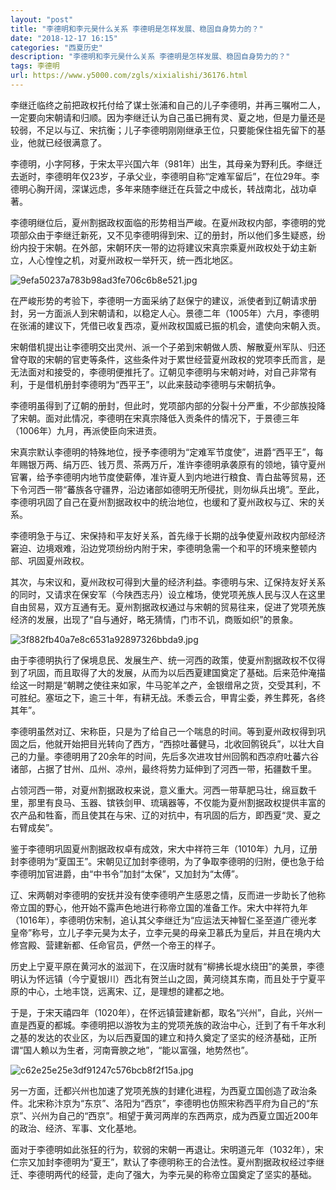 ```yaml
---
layout: "post"
title: "李德明和李元昊什么关系 李德明是怎样发展、稳固自身势力的？"
date: "2018-12-17 16:15"
categories: "西夏历史"
description: "李德明和李元昊什么关系 李德明是怎样发展、稳固自身势力的？"
tags: 李德明
url: https://www.y5000.com/zgls/xixialishi/36176.html
---
```






李继迁临终之前把政权托付给了谋士张浦和自己的儿子李德明，并再三嘱咐二人，一定要向宋朝请和归顺。因为李继迁认为自己虽已拥有灵、夏之地，但是力量还是较弱，不足以与辽、宋抗衡；儿子李德明刚刚继承王位，只要能保住祖先留下的基业，他就已经很满意了。

李德明，小字阿移，于宋太平兴国六年（981年）出生，其母亲为野利氏。李继迁去逝时，李德明年仅23岁，子承父业，李德明自称“定难军留后”，在位29年。李德明心胸开阔，深谋远虑，多年来随李继迁在兵营之中成长，转战南北，战功卓著。

李德明继位后，夏州割据政权面临的形势相当严峻。在夏州政权内部，李德明的党项部众由于李继迁新死，又不见李德明得到宋、辽的册封，所以他们多生疑惑，纷纷内投于宋朝。在外部，宋朝环庆一带的边将建议宋真宗乘夏州政权处于幼主新立，人心惶惶之机，对夏州政权一举歼灭，统一西北地区。

![9efa50237a783b98ad3fe706c6b8e521.jpg](https://img.y5000.com/uploads/allimg/181030/9efa50237a783b98ad3fe706c6b8e521.jpg)

在严峻形势的考验下，李德明一方面采纳了赵保宁的建议，派使者到辽朝请求册封，另一方面派人到宋朝请和，以稳定人心。景德二年（1005年）六月，李德明在张浦的建议下，凭借已收复西凉，夏州政权国威已振的机会，遣使向宋朝入贡。

宋朝借机提出让李德明交出灵州、派一个子弟到宋朝做人质、解散夏州军队、归还曾夺取的宋朝的官吏等条件，这些条件对于累世经营夏州政权的党项李氏而言，是无法面对和接受的，李德明便推托了。辽朝见李德明与宋朝对峙，对自己非常有利，于是借机册封李德明为“西平王”，以此来鼓动李德明与宋朝抗争。

李德明虽得到了辽朝的册封，但此时，党项部内部的分裂十分严重，不少部族投降了宋朝。面对此情况，李德明在宋真宗降低入贡条件的情况下，于景德三年（1006年）九月，再派使臣向宋进贡。

宋真宗默认李德明的特殊地位，授予李德明为“定难军节度使”，进爵“西平王”，每年赐银万两、绢万匹、钱万贯、茶两万斤，准许李德明承袭原有的领地，镇守夏州官署，给予李德明内地节度使薪俸，准许夏人到内地进行粮食、青白盐等贸易，还下令河西一带“蕃族各守疆界，沿边诸部如德明无所侵扰，则勿纵兵出境”。至此，李德明巩固了自己在夏州割据政权中的统治地位，也缓和了夏州政权与辽、宋的关系。

李德明急于与辽、宋保持和平友好关系，首先缘于长期的战争使夏州政权内部经济窘迫、边境艰难，沿边党项纷纷内附于宋，李德明急需一个和平的环境来整顿内部、巩固夏州政权。

其次，与宋议和，夏州政权可得到大量的经济利益。李德明与宋、辽保持友好关系的同时，又请求在保安军（今陕西志丹）设立榷场，使党项羌族人民与汉人在这里自由贸易，双方互通有无。夏州割据政权通过与宋朝的贸易往来，促进了党项羌族经济的发展，出现了“自与通好，略无猜情，门市不讥，商贩如织”的景象。

![3f882fb40a7e8c6531a92897326bbda9.jpg](https://img.y5000.com/uploads/allimg/181030/3f882fb40a7e8c6531a92897326bbda9.jpg)

由于李德明执行了保境息民、发展生产、统一河西的政策，使夏州割据政权不仅得到了巩固，而且取得了大的发展，从而为以后西夏建国奠定了基础。后来范仲淹描绘这一时期是“朝聘之使往来如家，牛马驼羊之产，金银缯帛之货，交受其利，不可胜纪。塞垣之下，逾三十年，有耕无战。禾黍云合，甲胄尘委，养生葬死，各终其年”。

李德明虽然对辽、宋称臣，只是为了给自己一个喘息的时间。等到夏州政权得到巩固之后，他就开始把目光转向了西方，“西掠吐蕃健马，北收回鹘锐兵”，以壮大自己的力量。李德明用了20余年的时间，先后多次进攻甘州回鹘和西凉府吐蕃六谷诸部，占据了甘州、瓜州、凉州，最终将势力延伸到了河西一带，拓疆数千里。

占领河西一带，对夏州割据政权来说，意义重大。河西一带草肥马壮，绵亘数千里，那里有良马、玉器、镔铁剑甲、琉璃器等，不仅能为夏州割据政权提供丰富的农产品和牲畜，而且使其在与宋、辽的对抗中，有巩固的后方，即西夏“灵、夏之右臂成矣”。

鉴于李德明巩固夏州割据政权卓有成效，宋大中祥符三年（1010年）九月，辽册封李德明为“夏国王”。宋朝见辽加封李德明，为了争取李德明的归附，便也急于给李德明加官进爵，由“中书令”加封“太保”，又加封为“太傅”。

辽、宋两朝对李德明的安抚并没有使李德明产生感恩之情，反而进一步助长了他称帝立国的野心，他开始不露声色地进行称帝立国的准备工作。宋大中祥符九年（1016年），李德明仿宋制，追认其父李继迁为“应运法天神智仁圣至道广德光孝皇帝”称号，立儿子李元昊为太子，立李元昊的母亲卫慕氏为皇后，并且在境内大修宫殿、营建新都、任命官员，俨然一个帝王的样子。

历史上宁夏平原在黄河水的滋润下，在汉唐时就有“柳拂长堤水绕田”的美景，李德明认为怀远镇（今宁夏银川）西北有贺兰山之固，黄河绕其东南，而且处于宁夏平原的中心，土地丰饶，远离宋、辽，是理想的建都之地。

于是，于宋天禧四年（1020年），在怀远镇营建新都，取名“兴州”，自此，兴州一直是西夏的都城。李德明把以游牧为主的党项羌族的政治中心，迁到了有千年水利之基的发达的农业区，为以后西夏国的建立和持久奠定了坚实的经济基础，正所谓“国人赖以为生者，河南膏腴之地”，“能以富强，地势然也”。

![c62e25e25e3df91247c576bcb8f2f15a.jpg](https://img.y5000.com/uploads/allimg/181030/c62e25e25e3df91247c576bcb8f2f15a.jpg)

另一方面，迁都兴州也加速了党项羌族的封建化进程，为西夏立国创造了政治条件。北宋称汴京为“东京”、洛阳为“西京”，李德明也仿照宋称西平府为自己的“东京”、兴州为自己的“西京”。相望于黄河两岸的东西两京，成为西夏立国近200年的政治、经济、军事、文化基地。

面对于李德明如此张狂的行为，软弱的宋朝一再退让。宋明道元年（1032年），宋仁宗又加封李德明为“夏王”，默认了李德明称王的合法性。夏州割据政权经过李继迁、李德明两代的经营，走向了强大，为李元昊的称帝立国奠定了坚实的基础。
